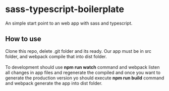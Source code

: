 # sass-typescript-boilerplate
An simple start point to an web app with sass and typescript.

## How to use
Clone this repo, delete .git folder and its ready. Our app must be in src folder, and webpack compile that into dist folder.
<br/><br/>
To development should use **npm run watch** command and webpack listen all changes in app files and regenerate the compiled and once you want to generate the production version yo should execute **npm run build** command and webpack generate the app into dist folder.
